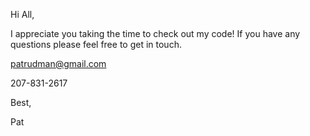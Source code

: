 Hi All,

I appreciate you taking the time to check out my code!  If you have any questions please feel free to get in touch.

patrudman@gmail.com

207-831-2617

Best,

Pat

